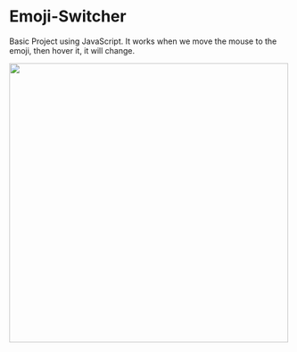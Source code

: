 # Emoji-Switcher
Basic Project using JavaScript.
It works when we move the mouse to the emoji, then hover it, it will change.

<img src="https://user-images.githubusercontent.com/64252451/119337384-63d17400-bcac-11eb-83b0-33f282a9cffb.png" width="500px"/>

